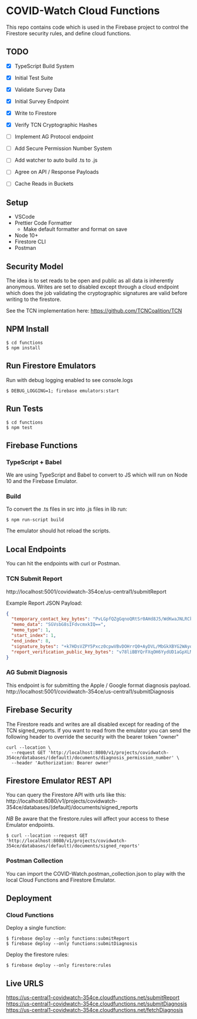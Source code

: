# COVID-Watch Cloud Functions

This repo contains code which is used in the Firebase project to control the Firestore security rules, and define cloud functions.

## TODO

- [x] TypeScript Build System
- [x] Initial Test Suite
- [x] Validate Survey Data
- [x] Initial Survey Endpoint
- [x] Write to Firestore
- [x] Verify TCN Cryptographic Hashes
- [ ] Implement AG Protocol endpoint
- [ ] Add Secure Permission Number System
- [ ] Add watcher to auto build .ts to .js
- [ ] Agree on API / Response Payloads

- [ ] Cache Reads in Buckets

## Setup

- VSCode
- Prettier Code Formatter
  - Make default formatter and format on save
- Node 10+
- Firestore CLI
- Postman

## Security Model

The idea is to set reads to be open and public as all data is inherently anonymous. Writes are set to disabled except through a cloud endpoint which does the job validating the cryptographic signatures are valid before writing to the firestore.

See the TCN implementation here:
https://github.com/TCNCoalition/TCN

## NPM Install

```
$ cd functions
$ npm install
```

## Run Firestore Emulators

Run with debug logging enabled to see console.logs

```
$ DEBUG_LOGGING=1; firebase emulators:start
```

## Run Tests

```
$ cd functions
$ npm test
```

## Firebase Functions

### TypeScript + Babel

We are using TypeScript and Babel to convert to JS which will run on Node 10 and the Firebase Emulator.

### Build

To convert the .ts files in src into .js files in lib run:

```
$ npm run-script build
```

The emulator should hot reload the scripts.

## Local Endpoints

You can hit the endpoints with curl or Postman.

### TCN Submit Report

http://localhost:5001/covidwatch-354ce/us-central1/submitReport

Example Report JSON Payload:

```json
{
  "temporary_contact_key_bytes": "PvLGpfQZgGqnoQRtSr0AHd8J5/WdKwaJNLRCkhGlgHU=",
  "memo_data": "SGVsbG8sIFdvcmxkIQ==",
  "memo_type": 1,
  "start_index": 1,
  "end_index": 8,
  "signature_bytes": "+k7HDsVZPY5Pxcz0cpwVBvDOHrrQ0+AyDVL/MbGkXBYG2WAyoqLaNxFuXiB9rSzkdCesDv1NSSk06hrjx2YABA==",
  "report_verification_public_key_bytes": "v78liBBYQrFXqOH6YydUD1aGpXLMgruKATAjFZ0ycLk="
}
```

### AG Submit Diagnosis

This endpoint is for submitting the Apple / Google format diagnosis payload.
http://localhost:5001/covidwatch-354ce/us-central1/submitDiagnosis

## Firebase Security

The Firestore reads and writes are all disabled except for reading of the TCN signed_reports.
If you want to read from the emulator you can send the following header to override the security with the bearer token "owner"

```
curl --location \
  --request GET 'http://localhost:8080/v1/projects/covidwatch-354ce/databases/(default)/documents/diagnosis_permission_number' \
  --header 'Authorization: Bearer owner'
```

## Firestore Emulator REST API

You can query the Firestore API with urls like this:
http://localhost:8080/v1/projects/covidwatch-354ce/databases/(default)/documents/signed_reports

_NB_ Be aware that the firestore.rules will affect your access to these Emulator endpoints.

```
$ curl --location --request GET 'http://localhost:8080/v1/projects/covidwatch-354ce/databases/(default)/documents/signed_reports'
```

### Postman Collection

You can import the COVID-Watch.postman_collection.json to play with the local Cloud Functions and Firestore Emulator.

## Deployment

### Cloud Functions

Deploy a single function:

```
$ firebase deploy --only functions:submitReport
$ firebase deploy --only functions:submitDiagnosis
```

Deploy the firestore rules:

```
$ firebase deploy --only firestore:rules
```

## Live URLS

https://us-central1-covidwatch-354ce.cloudfunctions.net/submitReport
https://us-central1-covidwatch-354ce.cloudfunctions.net/submitDiagnosis
https://us-central1-covidwatch-354ce.cloudfunctions.net/fetchDiagnosis
